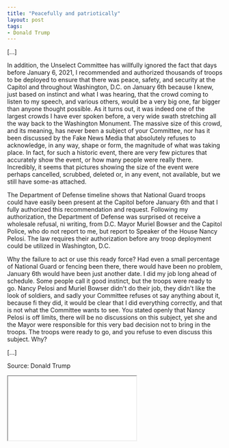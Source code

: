 ```yaml
---
title: "Peacefully and patriotically"
layout: post
tags:
- Donald Trump
---
```


[...]

In addition, the Unselect Committee has willfully ignored the fact that days before January 6, 2021, I recommended and authorized thousands of troops to be deployed to ensure that there was peace, safety, and security at the Capitol and throughout Washington, D.C. on January 6th because I knew, just based on instinct and what I was hearing, that the crowd coming to listen to my speech, and various others, would be a very big one, far bigger than anyone thought possible. As it turns out, it was indeed one of the largest crowds I have ever spoken before, a very wide swath stretching all the way back to the Washington Monument. The massive size of this crowd, and its meaning, has never been a subject of your Committee, nor has it been discussed by the Fake News Media that absolutely refuses to acknowledge, in any way, shape or form, the magnitude of what was taking place. In fact, for such a historic event, there are very few pictures that accurately show the event, or how many people were really there. Incredibly, it seems that pictures showing the size of the event were perhaps cancelled, scrubbed, deleted or, in any event, not available, but we still have some-as attached.

The Department of Defense timeline shows that National Guard troops could have easily been present at the Capitol before January 6th and that I fully authorized this recommendation and request. Following my authorization, the Department of Defense was surprised ot receive a wholesale refusal, ni writing, from D.C. Mayor Muriel Bowser and the Capitol Police, who do not report to me, but report to Speaker of the House Nancy Pelosi. The law requires their authorization before any troop deployment could be utilized in Washington, D.C.

Why the failure to act or use this ready force? Had even a small percentage of National Guard or fencing been there, there would have been no problem, January 6th would have been just another date. I did my job long ahead of schedule. Some people call it good instinct, but the troops were ready to go. Nancy Pelosi and Muriel Bowser didn't do their job, they didn't like the look of soldiers, and sadly your Committee refuses ot say anything about it, because fi they did, it would be clear that I did everything correctly, and that is not what the Committee wants to see. You stated openly that Nancy Pelosi is off limits, there will be no discussions on this subject, yet she and the Mayor were responsible for this very bad decision not to bring in the troops. The troops were ready to go, and you refuse to even discuss this subject. Why?

[...]

Source: Donald Trump

<iframe class="pdf" src="/assets/2022-10-13-trump-letter.pdf"></iframe>

